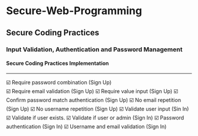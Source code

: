 # Secure-Web-Programming

## Secure Coding Practices
### Input Validation, Authentication and Password Management
#### Secure Coding Practices Implementation
---
☑️ Require password combination (Sign Up) <br>
☑️ Require email validation (Sign Up)
☑️ Require value input (Sign Up)
☑️ Confirm password match authentication (Sign Up)
☑️ No email repetition (Sign Up)
☑️ No username repetition (Sign Up)
☑️ Validate user input (Sin In)
☑️ Validate if user exists.
☑️ Validate if user or admin (Sign In)
☑️ Password authentication (Sign In) 
☑️ Username and email validation (Sign In)
